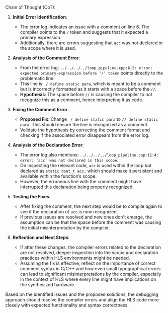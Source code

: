 Chain of Thought (CoT):

1. **Initial Error Identification**:
   - The error log indicates an issue with a comment on line 6. The compiler points to the `/` token and suggests that it expected a primary expression.
   - Additionally, there are errors suggesting that `acc` was not declared in the scope where it is used.

2. **Analysis of the Comment Error**:
   - From the error log: `../../../../loop_pipeline.cpp:6:2: error: expected primary-expression before ‘/’ token` points directly to the problematic line.
   - This line is ` / define static para`, which is meant to be a comment but is incorrectly formatted as it starts with a space before the `//`.
   - **Hypothesis**: The space before `//` is causing the compiler to not recognize this as a comment, hence interpreting it as code.

3. **Fixing the Comment Error**:
   - **Proposed Fix**: Change ` / define static para` to `// define static para`. This should ensure the line is recognized as a comment.
   - Validate the hypothesis by correcting the comment format and checking if the associated error disappears from the error log.

4. **Analysis of the Declaration Error**:
   - The error log also mentions: `../../../../loop_pipeline.cpp:11:4: error: ‘acc’ was not declared in this scope`.
   - On inspecting the relevant code, `acc` is used within the loop but declared as `static dout_t acc;` which should make it persistent and available within the function’s scope.
   - However, the erroneous line with the comment might have interrupted this declaration being properly recognized.

5. **Testing the Fixes**:
   - After fixing the comment, the next step would be to compile again to see if the declaration of `acc` is now recognized.
   - If previous issues are resolved and new ones don't emerge, the assumption can be that the space before the comment was causing the initial misinterpretation by the compiler.

6. **Reflection and Next Steps**:
   - If after these changes, the compiler errors related to the declaration are not resolved, deeper inspection into the scope and declaration practices within HLS environments might be needed.
   - Assuming the fix is effective, reflect on the importance of correct comment syntax in C/C++ and how even small typographical errors can lead to significant misinterpretations by the compiler, especially in the context of HLS where every line might have implications on the synthesized hardware.

Based on the identified issues and the proposed solutions, the debugging approach should resolve the compiler errors and align the HLS code more closely with expected functionality and syntax correctness.